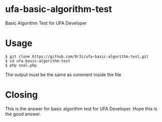 # ufa-basic-algorithm-test
Basic Algorithm Test for UFA Developer

# Usage
```
$ git clone https://github.com/9r3i/ufa-basic-algorithm-test.git
$ cd ufa-basic-algorithm-test
$ php soal.php
```
The output must be the same as comment inside the file

# Closing
This is the answer for basic algorithm test for UFA Developer. Hope this is the good answer.
